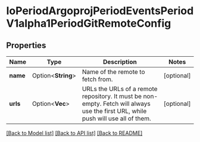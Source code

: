 # IoPeriodArgoprojPeriodEventsPeriodV1alpha1PeriodGitRemoteConfig

## Properties

Name | Type | Description | Notes
------------ | ------------- | ------------- | -------------
**name** | Option<**String**> | Name of the remote to fetch from. | [optional]
**urls** | Option<**Vec<String>**> | URLs the URLs of a remote repository. It must be non-empty. Fetch will always use the first URL, while push will use all of them. | [optional]

[[Back to Model list]](../README.md#documentation-for-models) [[Back to API list]](../README.md#documentation-for-api-endpoints) [[Back to README]](../README.md)


